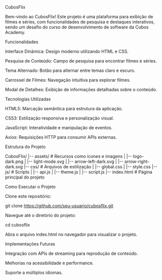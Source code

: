 CubosFlix

Bem-vindo ao CubosFlix! Este projeto é uma plataforma para exibição de filmes e séries, com funcionalidades de pesquisa e destaques interativos, sendo um desafio do curso de desenvolvimento de software da Cubos Academy.

Funcionalidades

Interface Dinâmica: Design moderno utilizando HTML e CSS.

Pesquisa de Conteúdo: Campo de pesquisa para encontrar filmes e séries.

Tema Alternado: Botão para alternar entre temas claro e escuro.

Carrossel de Filmes: Navegação intuitiva para explorar filmes.

Modal de Detalhes: Exibição de informações detalhadas sobre o conteúdo.

Tecnologias Utilizadas

HTML5: Marcação semântica para estrutura da aplicação.

CSS3: Estilização responsiva e personalização visual.

JavaScript: Interatividade e manipulação de eventos.

Axios: Requisições HTTP para consumir APIs externas.

Estrutura do Projeto

CubosFlix/
|-- assets/         # Recursos como ícones e imagens
|   |-- logo-dark.png
|   |-- light-mode.svg
|   |-- arrow-left-dark.svg
|   |-- arrow-right-dark.svg
|-- css/            # Arquivos de estilização
|   |-- global.css
|   |-- style.css
|-- js/             # Scripts
|   |-- api.js
|   |-- theme.js
|   |-- script.js
|-- index.html      # Página principal do projeto

Como Executar o Projeto

Clone este repositório:

git clone https://github.com/seu-usuario/cubosflix.git

Navegue até o diretório do projeto:

cd cubosflix

Abra o arquivo index.html no navegador para visualizar o projeto.

Implementações Futuras

Integração com APIs de streaming para reprodução de conteúdo.

Melhorias na acessibilidade e performance.

Suporte a múltiplos idiomas.
